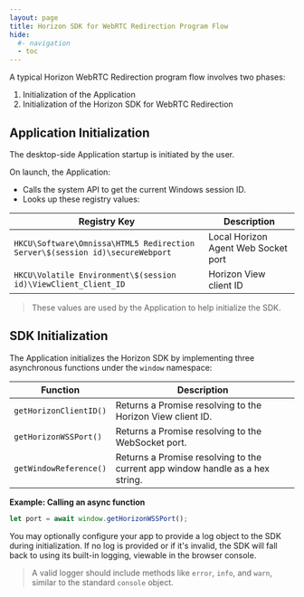 ```yaml
---
layout: page
title: Horizon SDK for WebRTC Redirection Program Flow
hide:
  #- navigation
  - toc
---
```


A typical Horizon WebRTC Redirection program flow involves two phases:
1. Initialization of the Application
2. Initialization of the Horizon SDK for WebRTC Redirection

## Application Initialization

The desktop-side Application startup is initiated by the user.

On launch, the Application:
- Calls the system API to get the current Windows session ID.
- Looks up these registry values:

| Registry Key | Description |
|--------------|-------------|
| `HKCU\Software\Omnissa\HTML5 Redirection Server\$(session id)\secureWebport` | Local Horizon Agent Web Socket port |
| `HKCU\Volatile Environment\$(session id)\ViewClient_Client_ID` | Horizon View client ID |

> These values are used by the Application to help initialize the SDK.

## SDK Initialization

The Application initializes the Horizon SDK by implementing three asynchronous functions under the `window` namespace:

| Function | Description |
|----------|-------------|
| `getHorizonClientID()` | Returns a Promise resolving to the Horizon View client ID. |
| `getHorizonWSSPort()` | Returns a Promise resolving to the WebSocket port. |
| `getWindowReference()` | Returns a Promise resolving to the current app window handle as a hex string. |

**Example: Calling an async function**

```javascript
let port = await window.getHorizonWSSPort();
```

You may optionally configure your app to provide a log object to the SDK during initialization. If no log is provided or if it's invalid, the SDK will fall back to using its built-in logging, viewable in the browser console.

> A valid logger should include methods like `error`, `info`, and `warn`, similar to the standard `console` object.
